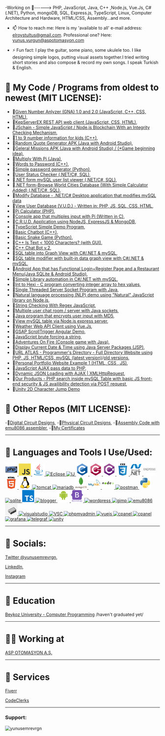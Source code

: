 -Working on 🐝------> PHP, JavaScript, Java, C++ ,Node.js, Vue.Js, C#(.NET), Python, mongoDB, SQL, Express.js, TypeScript, Linux, Computer Architecture and Hardware, HTML/CSS, Assembly...and more.

- 📫 How to reach me: Here is my 'available to all' e-mail address: elroystultus@gmail.com. Professional one? Here: yunus.vurgun@aspotomasyon.com

- ⚡ Fun fact: I play the guitar, some piano, some ukulele too. I like designing simple logos, putting visual assets together.I tried writing short stories and also compose & record my own songs. I speak Turkish & English.
 

# 🐝 My Code / Programs from oldest to newest (MIT LICENSE):

- 💾[Given Number Anlyzer (GNA) 1.0 and 2.0 (JavaScript, C++, CSS, HTML)](https://github.com/yunusemrejr/Given-Number-Anlyzer-GNA-1.0-and-2.0-JavaScript-C-CSS-HTML-),
- 💾[KepServerEX REST API web client (JavaScript, CSS, HTML)](https://github.com/yunusemrejr/KepServerEX-REST-API-web-client),
- 💾[JSchain - Simple JavaScript / Node.js Blockchain With an Integrity Checking Mechanism](https://github.com/yunusemrejr/JSchain---Simple-JavaScript-Node.js-Blockchain-With-an-Integrity-Checking-Mechanism),
- 💾[1 to 9 number information for kids (C++)](https://github.com/yunusemrejr/1-to-9-number-information),
- 💾[Random Quote Generator APK (Java with Android Studio)](https://github.com/yunusemrejr/Random-Quote-Generator-APK),
- 💾[Geleral Missions APK (Java with Android Studio) / (*Game beginning idea)](https://github.com/yunusemrejr/Android-App-Simple-Game-Beginning),
- 💾[Multiply With Pi (Java)](https://github.com/yunusemrejr/Java-Code-That-Multiplies-Your-Input-With-Pi),
- 💾[Words to Password (C++)](https://github.com/yunusemrejr/Worlds-to-Password-CPP),
- 💾[Simple password generator (Python)](https://github.com/yunusemrejr/Simple-password-generator-Python-),
- 💾[User Status Checker (.NET/C#, SQL)](https://github.com/yunusemrejr/User-Status-Checker),
- 💾[.NET form mySQL user list viewer (.NET/C#, SQL)](https://github.com/yunusemrejr/.NET-form-mySQL-user-list-viewer),
- 💾[.NET form-Browse World Cities Database (With Simple Calculator Added) (.NET/C#, SQL)](https://github.com/yunusemrejr/dotNET-Csharp-BrowseWorldDB),
- 💾[Modify Database - .NET/C# Desktop application that modifies mySQL data](https://github.com/yunusemrejr/Modify-Database-Cs-NET)
- 💾[View User Database (V.U.D.) - Written in: PHP, JS, SQL, CSS, HTML](https://github.com/yunusemrejr/VUD-PHP),
- 💾[Pi Calculator (PHP)](https://github.com/yunusemrejr/PHP-Pi),
- 💾[Console app that multiples input with Pi (Written in C)](https://github.com/yunusemrejr/C-program-that-multiplies-with-Pi),
- 💾[C.R.U.D. Application using NodeJS, ExpressJS & MongoDB](https://github.com/yunusemrejr/CRUD-with-NodeJS-ExpressJS-MongoDB),
- 💾[TypeScript Simple Demo Program](https://github.com/yunusemrejr/TypeScript-Simple-Demo),
- 💾[Basic Chatbot (C++)](https://github.com/yunusemrejr/Chat-Bot-With-Cpp),
- 💾[Basic Snake Game (Python)](https://github.com/yunusemrejr/Basic-Snake-Game),
- 💾[C++ Is Text < 1000 Characters? (with GUI)](https://github.com/yunusemrejr/Text-Length-1000-or-Not--),
- 💾[C++ Chat Bot v.2](https://github.com/yunusemrejr/Chat-Bot-v2-Cpp), 
- 💾[SQL table into Graph View with C#/.NET & mySQL](https://github.com/yunusemrejr/Chart-C--NET-and-SQL),
- 💾[SQL table modifier with built-in data graph view with C#/.NET & mySQL](https://github.com/yunusemrejr/C-SHARP-USER-MANAGE-data-graphs),
- 💾[Android App that has Functional Login+Register Page and a Restaurant Menu(Java,SQLite & Android Studio)](https://github.com/yunusemrejr/Android-App-Register-Login-SQLite),
- 💾[Simple Library automation in C#/.NET with mySQL](https://github.com/yunusemrejr/Cs-dotNET-Library-Automation-TR),
- 💾[Int to Hexi - C program converting integer array to hex values](https://github.com/yunusemrejr/C-program-decimal-to-hexidecimal),
- 💾[Single Threaded Server Socket Program with Java](https://github.com/yunusemrejr/Java-Single-Threaded-Server-Socket-Programming),
- 💾[Natural language processing (NLP) demo using "Natural" JavaScript library on Node.js](https://github.com/yunusemrejr/NLP-With-Natural-JS),
- 💾[String Checking With Regex JavaScript](https://github.com/yunusemrejr/String-Check-REGEX-JS),
- 💾[Multiple user chat room / server with Java sockets](https://github.com/yunusemrejr/Multi-User-Java-Chat-Room),
- 💾[Java program that encrypts user input with MD5](https://github.com/yunusemrejr/MD5-String-Hasher-Java),
- 💾[View mySQL table via Node.js express server](https://github.com/yunusemrejr/NodeJS-View-mySQL-Table),
- 💾[Weather Web API Client using Vue.Js](https://github.com/yunusemrejr/Vue-Js-Weather-App),
- 💾[GSAP ScrollTrigger Angular Demo](https://github.com/yunusemrejr/Moving-Labels-Frontend-Demo-GSAP-ScrollTrigger-and-Angular),
- 💾[JavaScript brute forcing a string](https://github.com/yunusemrejr/Brute-Forcing-A-JS-String),
- 💾[Adventures On Fire (Console game with Java)](https://github.com/yunusemrejr/AdventuresOnFire),
- 💾[Display Current Date & Time using Java Server Packages (JSP)](https://github.com/yunusemrejr/JSP-Display-Date),
- 💾[URL ATLAS - Programmer's Directory - Full Directory Website using PHP, JS, HTML/CSS, mySQL (latest version)](https://github.com/yunusemrejr/URL-ATLAS-new)/[old versions](https://github.com/yunusemrejr/URL-ATLAS), 
- 💾[Personal Portfolio Website Example 1 (HTML, CSS , JS)](https://github.com/yunusemrejr/YEVJR-CYOU),
- 💾[JavaScript AJAX pass data to PHP](https://github.com/yunusemrejr/JavaScript-AJAX-pass-data-to-PHP),
- 💾[Dynamic JSON Loading with AJAX | XMLHttpRequest](https://github.com/yunusemrejr/Dynamic-JSON-Loading-with-AJAX-XMLHttpRequest),
- 💾[Our Products - PHP search inside mySQL Table with basic JS front-end security & JS availibility detection via POST request](https://github.com/yunusemrejr/Our-Products---PHP-search-inside-mySQL-Table-with-basic-security),
- 💾[Unity 2D Character Jump Demo](https://github.com/yunusemrejr/Unity-Jumping-Character-Demo)



# 👻 Other Repos (MIT LICENSE):

-🔌[Digital Circuit Designs](https://github.com/yunusemrejr/CircuitsWithDigitalWorks),
-🔌[Physical Circuit Designs](https://github.com/yunusemrejr/PhysicalCircuits),
-💽[Assembly Code with emu8086 assembler](https://github.com/yunusemrejr/Assembly),
-📜[My Certificates](https://github.com/yunusemrejr/Certificates)



---------------------

# 🧰 Languages and Tools I Use/Used:
<p align="left">  
 <a href="https://www.php.net" target="_blank" rel="noreferrer"> <img src="https://raw.githubusercontent.com/devicons/devicon/master/icons/php/php-original.svg" alt="php" width="40" height="40"/> </a> 
  <a href="https://developer.mozilla.org/en-US/docs/Web/JavaScript" target="_blank" rel="noreferrer"> <img src="https://raw.githubusercontent.com/devicons/devicon/master/icons/javascript/javascript-original.svg" alt="javascript" width="40" height="40"/> </a><a href="https://www.java.com" target="_blank" rel="noreferrer"> <img src="https://raw.githubusercontent.com/devicons/devicon/master/icons/java/java-original.svg" alt="Java" width="40" height="40"/> </a>
 <a href="#" target="_blank" rel="noreferrer"> <img src="https://cdn.freebiesupply.com/logos/large/2x/eclipse-11-logo-png-transparent.png" alt="Eclipse" width="40" height="40"/> </a> <a href="#" target="_blank" rel="noreferrer"> <img src="https://upload.wikimedia.org/wikipedia/commons/thumb/9/9c/IntelliJ_IDEA_Icon.svg/1024px-IntelliJ_IDEA_Icon.svg.png" alt="IJ" width="40" height="40"/> </a> 
 <a href="https://www.cprogramming.com/" target="_blank" rel="noreferrer"> <img src="https://raw.githubusercontent.com/devicons/devicon/master/icons/c/c-original.svg" alt="c" width="40" height="40"/> </a> <a href="https://www.w3schools.com/cpp/" target="_blank" rel="noreferrer"> <img src="https://raw.githubusercontent.com/devicons/devicon/master/icons/cplusplus/cplusplus-original.svg" alt="cplusplus" width="40" height="40"/> </a> <a href="https://www.w3schools.com/cs/" target="_blank" rel="noreferrer"> <img src="https://raw.githubusercontent.com/devicons/devicon/master/icons/csharp/csharp-original.svg" alt="csharp" width="40" height="40"/> </a> <a href="https://www.w3schools.com/css/" target="_blank" rel="noreferrer"> <img src="https://raw.githubusercontent.com/devicons/devicon/master/icons/css3/css3-original-wordmark.svg" alt="css3" width="40" height="40"/> </a> <a href="https://dotnet.microsoft.com/" target="_blank" rel="noreferrer"> <img src="https://raw.githubusercontent.com/devicons/devicon/master/icons/dot-net/dot-net-original-wordmark.svg" alt="dotnet" width="40" height="40"/> </a> <a href="https://expressjs.com" target="_blank" rel="noreferrer"> <img src="https://raw.githubusercontent.com/devicons/devicon/master/icons/express/express-original-wordmark.svg" alt="express" width="40" height="40"/> </a> <a href="https://www.w3.org/html/" target="_blank" rel="noreferrer"> <img src="https://raw.githubusercontent.com/devicons/devicon/master/icons/html5/html5-original-wordmark.svg" alt="html5" width="40" height="40"/> </a> <a href="https://www.linux.org/" target="_blank" rel="noreferrer"> <img src="https://raw.githubusercontent.com/devicons/devicon/master/icons/linux/linux-original.svg" alt="linux" width="40" height="40"/> </a> <a href="https://tomcat.apache.org/" target="_blank" rel="noreferrer"> <img src="https://upload.wikimedia.org/wikipedia/commons/thumb/f/fe/Apache_Tomcat_logo.svg/2560px-Apache_Tomcat_logo.svg.png" alt="tomcat" width="50" height="30"/> </a><a href="https://mariadb.org/" target="_blank" rel="noreferrer"> <img src="https://www.vectorlogo.zone/logos/mariadb/mariadb-icon.svg" alt="mariadb" width="40" height="40"/> </a> <a href="https://www.mongodb.com/" target="_blank" rel="noreferrer"> <img src="https://raw.githubusercontent.com/devicons/devicon/master/icons/mongodb/mongodb-original-wordmark.svg" alt="mongodb" width="40" height="40"/> </a> <a href="https://www.mysql.com/" target="_blank" rel="noreferrer"> <img src="https://raw.githubusercontent.com/devicons/devicon/master/icons/mysql/mysql-original-wordmark.svg" alt="mysql" width="40" height="40"/> </a> <a href="https://nodejs.org" target="_blank" rel="noreferrer"> <img src="https://raw.githubusercontent.com/devicons/devicon/master/icons/nodejs/nodejs-original-wordmark.svg" alt="nodejs" width="40" height="40"/> </a> <a href="https://postman.com" target="_blank" rel="noreferrer"> <img src="https://www.vectorlogo.zone/logos/getpostman/getpostman-icon.svg" alt="postman" width="40" height="40"/> </a> <a href="https://www.python.org" target="_blank" rel="noreferrer"> <img src="https://raw.githubusercontent.com/devicons/devicon/master/icons/python/python-original.svg" alt="python" width="40" height="40"/> </a> <a href="https://www.sqlite.org/" target="_blank" rel="noreferrer"> <img src="https://www.vectorlogo.zone/logos/sqlite/sqlite-icon.svg" alt="sqlite" width="40" height="40"/> </a> <a href="https://www.typescriptlang.org/" target="_blank" rel="noreferrer"> <img src="https://raw.githubusercontent.com/devicons/devicon/master/icons/typescript/typescript-original.svg" alt="typescript" width="40" height="40"/> </a><a href="https://blogger.com/" target="_blank" rel="noreferrer"> <img src="https://upload.wikimedia.org/wikipedia/commons/thumb/3/31/Blogger.svg/1200px-Blogger.svg.png" alt="blogger" width="40" height="40"/> </a><a href="https://developer.android.com" target="_blank" rel="noreferrer"> <img src="https://raw.githubusercontent.com/devicons/devicon/master/icons/android/android-original-wordmark.svg" alt="android" width="40" height="40"/> </a> <a href="https://getbootstrap.com" target="_blank" rel="noreferrer"> <img src="https://raw.githubusercontent.com/devicons/devicon/master/icons/bootstrap/bootstrap-plain-wordmark.svg" alt="bootstrap" width="40" height="40"/> </a>
 <a href="https://wordpress.org/" target="_blank" rel="noreferrer"> <img src="https://upload.wikimedia.org/wikipedia/commons/thumb/9/93/Wordpress_Blue_logo.png/1200px-Wordpress_Blue_logo.png" alt="wordpress" width="40" height="40"/> </a> <a href="https://www.gimp.org/" target="_blank" rel="noreferrer"> <img src="https://upload.wikimedia.org/wikipedia/commons/thumb/4/45/The_GIMP_icon_-_gnome.svg/1024px-The_GIMP_icon_-_gnome.svg.png" alt="gimp" width="40" height="40"/> </a><a href="https://en.wikipedia.org/wiki/Intel_8086" target="_blank" rel="noreferrer"> <img src="https://lh3.googleusercontent.com/-_bBDMOLl9T0/Vv47dRzHeII/AAAAAAAAX8g/zTdxtfCI9u4X-usQjMv8ScN3VJieX__ZACCo/s128-Ic42/emu8086.png" alt="emu8086" width="40" height="40"/> </a><a href="http://www.c-jump.com/bcc/c261c/Labs/CIS77_L02.pdf" target="_blank" rel="noreferrer"> <img src="https://raw.githubusercontent.com/yunusemrejr/yunusemrejr/main/digitalworks.png" alt="digitalworks" width="40" height="40"/> </a>
 <a href="https://visualstudio.microsoft.com/" target="_blank" rel="noreferrer"> <img src="https://1000logos.net/wp-content/uploads/2020/08/Visual-Studio-Logo.png" alt="visualstudio" width="60" height="40"/> </a><a href="https://code.visualstudio.com/" target="_blank" rel="noreferrer"> <img src="https://upload.wikimedia.org/wikipedia/commons/thumb/9/9a/Visual_Studio_Code_1.35_icon.svg/2048px-Visual_Studio_Code_1.35_icon.svg.png" alt="VSC" width="40" height="40"/> </a><a href="https://www.phpmyadmin.net/" target="_blank" rel="noreferrer"> <img src="https://upload.wikimedia.org/wikipedia/commons/thumb/4/4f/PhpMyAdmin_logo.svg/2560px-PhpMyAdmin_logo.svg.png" alt="phpmyadmin" width="60" height="40"/> </a> 
<a href="https://vuejs.org/" target="_blank" rel="noreferrer"> <img src="https://upload.wikimedia.org/wikipedia/commons/thumb/9/95/Vue.js_Logo_2.svg/1200px-Vue.js_Logo_2.svg.png" alt="vuejs" width="40" height="40"/> </a><a href="https://cpanel.net/" target="_blank" rel="noreferrer"> <img src="https://www.pngall.com/wp-content/uploads/11/CPanel-PNG-Pic.png" alt="cpanel" width="40" height="40"/> </a><a href="https://www.influxdata.com/" target="_blank" rel="noreferrer"> <img src="https://influxdata.github.io/branding/img/downloads/influxdata-logo--symbol--pool.svg" alt="cpanel" width="40" height="40"/> </a><a href="https://grafana.com/" target="_blank" rel="noreferrer"> <img src="https://cdn.worldvectorlogo.com/logos/grafana.svg" alt="grafana" width="40" height="40"/> </a><a href="https://www.influxdata.com/time-series-platform/telegraf/" target="_blank" rel="noreferrer"> <img src="https://www.influxdata.com/wp-content/uploads/TelegrafTiger.png" alt="telegraf" width="40" height="40"/> </a><a href="https://unity.com/" target="_blank" rel="noreferrer"> <img src="https://cdn.freebiesupply.com/logos/large/2x/unity-69-logo-black-and-white.png" alt="unity" width="40" height="40"/> </a>
 </p>

----------------------
# 🐬 Socials:

[Twitter @yunusemrevrgn](https://twitter.com/yunusemrevrgn),

[LinkedIn](https://www.linkedin.com/in/yunus-emre-vurgun-49ba9a177),

[Instagram](https://www.instagram.com/yunus_emrevurgun/)

---------------------

# 🏫 Education

[Beykoz University - Computer Programming](https://beykoz.edu.tr/) /haven't graduated yet/


---------------------

# 🧑‍💼 Working at

[ASP OTOMASYON A.Ş.](https://opcturkey.com/)


---------------------

# 🧰 Services

[Fiverr](https://www.fiverr.com/yunusschannel)

[CodeClerks](https://codeclerks.com/user/yuyu2000)

---------------------
<h3 align="left">Support:</h3>
<p><a href="https://www.buymeacoffee.com/yunusemrevrgn"> <img align="left" src="https://cdn.buymeacoffee.com/buttons/v2/default-yellow.png" height="50" width="210" alt="yunusemrevrgn" /></a></p>
 

